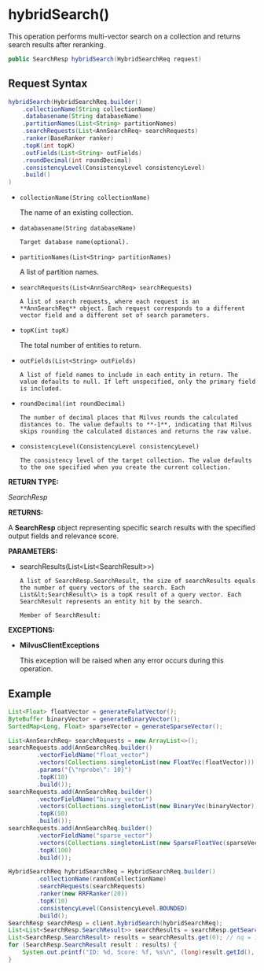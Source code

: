 # hybridSearch()

This operation performs multi-vector search on a collection and returns search results after reranking.

```java
public SearchResp hybridSearch(HybridSearchReq request)
```

## Request Syntax

```java
hybridSearch(HybridSearchReq.builder()
    .collectionName(String collectionName)
    .databasename(String databaseName)
    .partitionNames(List<String> partitionNames)
    .searchRequests(List<AnnSearchReq> searchRequests)
    .ranker(BaseRanker ranker)
    .topK(int topK)
    .outFields(List<String> outFields)
    .roundDecimal(int roundDecimal)
    .consistencyLevel(ConsistencyLevel consistencyLevel)
    .build()
)
```

- `collectionName(String collectionName)`

    The name of an existing collection.

- `databasename(String databaseName)`

      Target database name(optional).

- `partitionNames(List<String> partitionNames)`

    A list of partition names.

- `searchRequests(List<AnnSearchReq> searchRequests)`

      A list of search requests, where each request is an **AnnSearchReq** object. Each request corresponds to a different vector field and a different set of search parameters.

- `topK(int topK)`

     The total number of entities to return.

- `outFields(List<String> outFields)`

      A list of field names to include in each entity in return. The value defaults to null. If left unspecified, only the primary field is included.

- `roundDecimal(int roundDecimal)`

      The number of decimal places that Milvus rounds the calculated distances to. The value defaults to **-1**, indicating that Milvus skips rounding the calculated distances and returns the raw value.

- `consistencyLevel(ConsistencyLevel consistencyLevel)`

      The consistency level of the target collection. The value defaults to the one specified when you create the current collection.

**RETURN TYPE:**

*SearchResp*

**RETURNS:**

A **SearchResp** object representing specific search results with the specified output fields and relevance score.

**PARAMETERS:**

- searchResults(List&lt;List&lt;SearchResult\>>)

      A list of SearchResp.SearchResult, the size of searchResults equals the number of query vectors of the search. Each List&lt;SearchResult\> is a topK result of a query vector. Each SearchResult represents an entity hit by the search.

      Member of SearchResult:

**EXCEPTIONS:**

- **MilvusClientExceptions**

    This exception will be raised when any error occurs during this operation.

## Example

```java
List<Float> floatVector = generateFolatVector();
ByteBuffer binaryVector = generateBinaryVector();
SortedMap<Long, Float> sparseVector = generateSparseVector();

List<AnnSearchReq> searchRequests = new ArrayList<>();
searchRequests.add(AnnSearchReq.builder()
        .vectorFieldName("float_vector")
        .vectors(Collections.singletonList(new FloatVec(floatVector)))
        .params("{\"nprobe\": 10}")
        .topK(10)
        .build());
searchRequests.add(AnnSearchReq.builder()
        .vectorFieldName("binary_vector")
        .vectors(Collections.singletonList(new BinaryVec(binaryVector)))
        .topK(50)
        .build());
searchRequests.add(AnnSearchReq.builder()
        .vectorFieldName("sparse_vector")
        .vectors(Collections.singletonList(new SparseFloatVec(sparseVector)))
        .topK(100)
        .build());

HybridSearchReq hybridSearchReq = HybridSearchReq.builder()
        .collectionName(randomCollectionName)
        .searchRequests(searchRequests)
        .ranker(new RRFRanker(20))
        .topK(10)
        .consistencyLevel(ConsistencyLevel.BOUNDED)
        .build();
SearchResp searchResp = client.hybridSearch(hybridSearchReq);
List<List<SearchResp.SearchResult>> searchResults = searchResp.getSearchResults();
List<SearchResp.SearchResult> results = searchResults.get(0); // nq = 1, searchResults size is 1
for (SearchResp.SearchResult result : results) {
    System.out.printf("ID: %d, Score: %f, %s\n", (long)result.getId(), result.getScore(), result.getEntity().toString());
}
```
